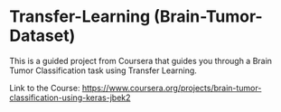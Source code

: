# Transfer-Learning (Brain-Tumor-Dataset)

This is a guided project from Coursera that guides you through a Brain Tumor Classification task using Transfer Learning.

Link to the Course:
https://www.coursera.org/projects/brain-tumor-classification-using-keras-jbek2

